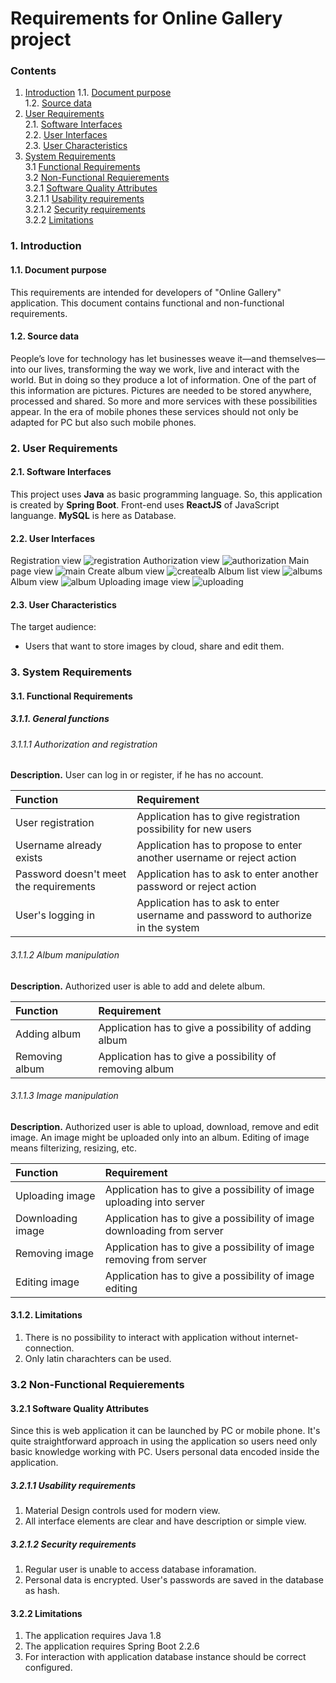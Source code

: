 # Requirements for Online Gallery project

### Contents
1. [Introduction](#1)
  1.1. [Document purpose](#1.1) <br>
  1.2. [Source data](#1.2) <br>
2. [User Requirements](#2) <br>
  2.1. [Software Interfaces](#2.1) <br>
  2.2. [User Interfaces](#2.2) <br>
  2.3. [User Characteristics](#2.3) <br>
3. [System Requirements](#3) <br>
  3.1 [Functional Requirements](#3.1) <br>
  3.2 [Non-Functional Requierements](#3.2) <br>
    3.2.1 [Software Quality Attributes](#3.2.1) <br>
      3.2.1.1 [Usability requirements](#3.2.1.1) <br>
      3.2.1.2 [Security requirements](#3.2.1.2) <br>
    3.2.2 [Limitations](#3.2.2) <br>
 
### 1. Introduction <a name="1"></a>
#### 1.1. Document purpose <a name="1.1"></a>

This requirements are intended for developers of "Online Gallery" application. This document contains functional and non-functional requirements.

#### 1.2. Source data <a name="1.2"></a>

People’s love for technology has let businesses weave it—and themselves—into our lives, transforming the way we work, live and interact with the world. But in doing so they produce a lot of information. One of the part of this information are pictures. Pictures are needed to be stored anywhere, processed and shared. So more and more services with these possibilities appear. In the era of mobile phones these services should not only be adapted for PC but also such mobile phones.

### 2. User Requirements <a name="2"></a>
#### 2.1. Software Interfaces <a name="2.1"></a>

 This project uses **Java** as basic programming language. So, this application is created by **Spring Boot**. Front-end uses **ReactJS** of JavaScript languange. **MySQL** is here as Database.

#### 2.2. User Interfaces <a name="2.2"></a>

Registration view
![registration](mockups/online_gallery_reg.png)
Authorization view
![authorization](mockups/online_gallery_auth.png)
Main page view
![main](mockups/online_gallery_main.png)
Create album view
![createalb](mockups/online_gallery_create_album.png)
Album list view
![albums](mockups/online_gallery_albums.png)
Album view
![album](mockups/online_gallery_photos.png)
Uploading image view
![uploading](mockups/online_gallery_uploading.png)

#### 2.3. User Characteristics <a name="2.3"></a>

The target audience:

- Users that want to store images by cloud, share and edit them.

### 3. System Requirements <a name="3"></a>
#### 3.1. Functional Requirements <a name="3.1"></a>
##### 3.1.1. General functions <a name="3.1.1"></a>
###### 3.1.1.1 Authorization and registration <a name="3.1.1.1"></a>
**Description.** User can log in or register, if he has no account. 

| Function | Requirement | 
|:---|:---|
| User registration | Application has to give registration possibility for new users |
| Username already exists | Application has to propose to enter another username or reject action |
| Password doesn't meet the requirements | Application has to ask to enter another password or reject action |
| User's logging in | Application has to ask to enter username and password to authorize in the system |

###### 3.1.1.2 Album manipulation <a name="3.1.1.2"></a>
**Description.** Authorized user is able to add and delete album.

| Function | Requirement | 
|:---|:---|
| Adding album | Application has to give a possibility of adding album  |
| Removing album | Application has to give a possibility of removing album |

###### 3.1.1.3 Image manipulation <a name="3.1.1.3"></a>
**Description.** Authorized user is able to upload, download, remove and edit image. An image might be uploaded only into an album. Editing of image means filterizing, resizing, etc.

| Function | Requirement | 
|:---|:---|
| Uploading image | Application has to give a possibility of image uploading into server  |
| Downloading image | Application has to give a possibility of image downloading from server |
| Removing image | Application has to give a possibility of image removing from server |
| Editing image | Application has to give a possibility of image editing |


#### 3.1.2. Limitations <a name="3.1.2"></a>

1. There is no possibility to interact with application without internet-connection.
2. Only latin charachters can be used.

### 3.2 Non-Functional Requierements <a name="3.2"></a>
#### 3.2.1 Software Quality Attributes <a name="3.2.1"></a>

Since this is web application it can be launched by PC or mobile phone. It's quite straightforward approach in using the application so users need only basic knowledge working with PC. Users personal data encoded inside the application.

##### 3.2.1.1 Usability requirements <a name="3.2.1.1"></a>

1. Material Design controls used for modern view.
2. All interface elements are clear and have description or simple view.

##### 3.2.1.2 Security requirements <a name="3.2.1.2"></a>

1. Regular user is unable to access database inforamation.
2. Personal data is encrypted. User's passwords are saved in the database as hash.

#### 3.2.2 Limitations <a name="3.2.2"></a>

1. The application requires Java 1.8
2. The application requires Spring Boot 2.2.6
3. For interaction with application database instance should be correct configured.
